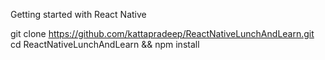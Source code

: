 Getting started with React Native

git clone https://github.com/kattapradeep/ReactNativeLunchAndLearn.git <br />
cd ReactNativeLunchAndLearn && npm install